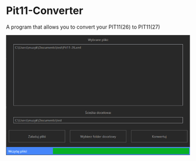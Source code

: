 # Pit11-Converter
A program that allows you to convert your PIT11(26) to PIT11(27)

![Image](coverphoto.png)

